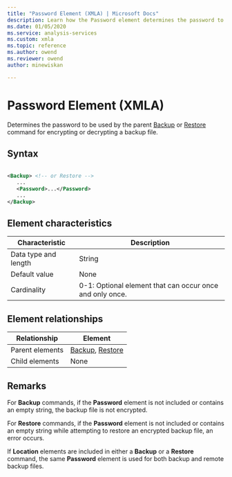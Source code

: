 ```yaml
---
title: "Password Element (XMLA) | Microsoft Docs"
description: Learn how the Password element determines the password to be used by the parent Backup or Restore command for encrypting or decrypting a backup file.
ms.date: 01/05/2020
ms.service: analysis-services
ms.custom: xmla
ms.topic: reference
ms.author: owend
ms.reviewer: owend
author: minewiskan

---
```

# Password Element (XMLA)

  Determines the password to be used by the parent [Backup](../xml-elements-commands/backup-element-xmla.md) or [Restore](../xml-elements-commands/restore-element-xmla.md) command for encrypting or decrypting a backup file.  
  
## Syntax  
  
```xml  
  
<Backup> <!-- or Restore -->  
   ...  
   <Password>...</Password>  
   ...  
</Backup>  
```  
  
## Element characteristics  
  
|Characteristic|Description|  
|--------------------|-----------------|  
|Data type and length|String|  
|Default value|None|  
|Cardinality|0-1: Optional element that can occur once and only once.|  
  
## Element relationships  
  
|Relationship|Element|  
|------------------|-------------|  
|Parent elements|[Backup](../xml-elements-commands/backup-element-xmla.md), [Restore](../xml-elements-commands/restore-element-xmla.md)|  
|Child elements|None|  
  
## Remarks  
 For **Backup** commands, if the **Password** element is not included or contains an empty string, the backup file is not encrypted.  
  
 For **Restore** commands, if the **Password** element is not included or contains an empty string while attempting to restore an encrypted backup file, an error occurs.  
  
 If **Location** elements are included in either a **Backup** or a **Restore** command, the same **Password** element is used for both backup and remote backup files.
  